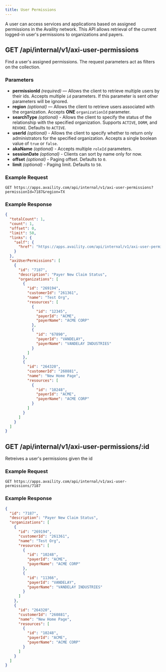 ```yaml
---
title: User Permissions
---
```


A user can access services and applications based on assigned permissions in the Availity network. This API allows retrieval of the current logged-in user's permissions to organizations and payers.

## GET /api/internal/v1/axi-user-permissions

Find a user's assigned permissions. The request parameters act as filters on the collection.

### Parameters

- **permissionId** _(required)_ — Allows the client to retrieve multiple users by their ids. Accepts multiple `id` parameters. If this parameter is sent other parameters will be ignored.
- **region** _(optional)_ — Allows the client to retrieve users associated with the organization. Accepts **ONE** `organizationId` parameter.
- **searchType** _(optional)_ - Allows the client to specify the status of the relationship with the specified organization. Supports `ACTIVE`, `DORM`, and `REVOKE`. Defaults to `ACTIVE`.
- **userId** _(optional)_ - Allows the client to specify whether to return only administrators for the specified organization. Accepts a single boolean value of `true` or `false`.
- **akaName** _(optional)_ - Accepts multiple `roleId` parameters.
- **sessionDate** _(optional)_ - Clients can sort by name only for now.
- **offset** _(optional)_ - Paging offset. Defaults to `0`.
- **limit** _(optional)_ - Paging limit. Defaults to `50`.

### Example Request

```
GET https://apps.availity.com/api/internal/v1/axi-user-permissions?permissionId=7187&region=TX
```

### Example Response

```json
{
  "totalCount": 1,
  "count": 1,
  "offset": 0,
  "limit": 50,
  "links": {
    "self": {
      "href": "https://apps.availity.com/api/internal/v1/axi-user-permissions?permissionId=7187&region=TX"
    }
  },
  "axiUserPermissions": [
    {
      "id": "7187",
      "description": "Payer New Claim Status",
      "organizations": [
        {
          "id": "269194",
          "customerId": "261361",
          "name": "Test Org",
          "resources": [
            {
              "id": "12345",
              "payerId": "ACME",
              "payerName": "ACME CORP"
            },
            {
              "id": "67890",
              "payerId": "VANDELAY",
              "payerName": "VANDELAY INDUSTRIES"
            }
          ]
        },
        {
          "id": "264320",
          "customerId": "260881",
          "name": "New Home Page",
          "resources": [
            {
              "id": "10248",
              "payerId": "ACME",
              "payerName": "ACME CORP"
            }
          ]
        }
      ]
    }
  ]
}
```

## GET /api/internal/v1/axi-user-permissions/:id

Retreives a user's permissions given the id

### Example Request

```
GET https://apps.availity.com/api/internal/v1/axi-user-permissions/7187
```

### Example Response

```json
{
  "id": "7187",
  "description": "Payer New Claim Status",
  "organizations": [
    {
      "id": "269194",
      "customerId": "261361",
      "name": "Test Org",
      "resources": [
        {
          "id": "10248",
          "payerId": "ACME",
          "payerName": "ACME CORP"
        },
        {
          "id": "11366",
          "payerId": "VANDELAY",
          "payerName": "VANDELAY INDUSTRIES"
        }
      ]
    },
    {
      "id": "264320",
      "customerId": "260881",
      "name": "New Home Page",
      "resources": [
        {
          "id": "10248",
          "payerId": "ACME",
          "payerName": "ACME CORP"
        }
      ]
    }
  ]
}
```
